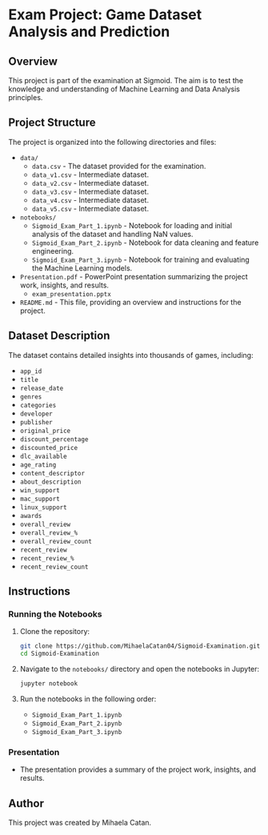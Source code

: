 # Exam Project: Game Dataset Analysis and Prediction

## Overview

This project is part of the examination at Sigmoid. The aim is to test the knowledge and understanding of Machine Learning and Data Analysis principles.

## Project Structure

The project is organized into the following directories and files:

- `data/`
  - `data.csv` - The dataset provided for the examination.
  - `data_v1.csv` - Intermediate dataset.
  - `data_v2.csv` - Intermediate dataset.
  - `data_v3.csv` - Intermediate dataset.
  - `data_v4.csv` - Intermediate dataset.
  - `data_v5.csv` - Intermediate dataset.
- `notebooks/`
  - `Sigmoid_Exam_Part_1.ipynb` - Notebook for loading and initial analysis of the dataset and handling NaN values.
  - `Sigmoid_Exam_Part_2.ipynb` - Notebook for data cleaning and feature engineering.
  - `Sigmoid_Exam_Part_3.ipynb` - Notebook for training and evaluating the Machine Learning models.
- `Presentation.pdf` - PowerPoint presentation summarizing the project work, insights, and results.
  - `exam_presentation.pptx` 
- `README.md` - This file, providing an overview and instructions for the project.

## Dataset Description

The dataset contains detailed insights into thousands of games, including:

- `app_id`
- `title`
- `release_date`
- `genres`
- `categories`
- `developer`
- `publisher`
- `original_price`
- `discount_percentage`
- `discounted_price`
- `dlc_available`
- `age_rating`
- `content_descriptor`
- `about_description`
- `win_support`
- `mac_support`
- `linux_support`
- `awards`
- `overall_review`
- `overall_review_%`
- `overall_review_count`
- `recent_review`
- `recent_review_%`
- `recent_review_count`


## Instructions

### Running the Notebooks

1. Clone the repository:
   ```bash
   git clone https://github.com/MihaelaCatan04/Sigmoid-Examination.git
   cd Sigmoid-Examination
   ```

2. Navigate to the `notebooks/` directory and open the notebooks in Jupyter:
   ```bash
   jupyter notebook
   ```

4. Run the notebooks in the following order:
   - `Sigmoid_Exam_Part_1.ipynb`
   - `Sigmoid_Exam_Part_2.ipynb`
   - `Sigmoid_Exam_Part_3.ipynb`

### Presentation

- The presentation provides a summary of the project work, insights, and results.


## Author

This project was created by Mihaela Catan.
